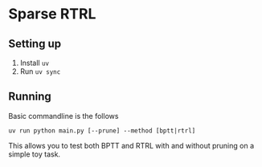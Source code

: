 # Sparse RTRL

## Setting up

1. Install `uv`
2. Run `uv sync`

## Running

Basic commandline is the follows

```aiignore
uv run python main.py [--prune] --method [bptt|rtrl]
```

This allows you to test both BPTT and RTRL with and without pruning on a simple toy task.